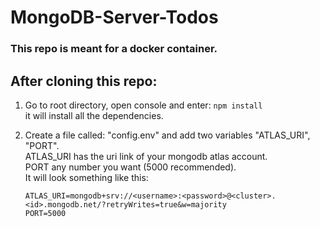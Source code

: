 # MongoDB-Server-Todos

### This repo is meant for a docker container.

## After cloning this repo:

1.  Go to root directory, open console and enter: `npm install`  
    it will install all the dependencies.

2.  Create a file called: "config.env" and add two variables "ATLAS_URI", "PORT".  
    ATLAS_URI has the uri link of your mongodb atlas account.  
    PORT any number you want (5000 recommended).  
    It will look something like this:  
    ```
    ATLAS_URI=mongodb+srv://<username>:<password>@<cluster>.<id>.mongodb.net/?retryWrites=true&w=majority
    PORT=5000
    ```